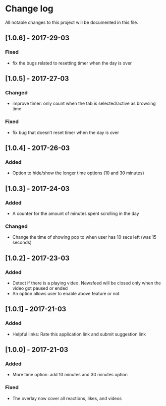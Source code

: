 # Change log
All notable changes to this project will be documented in this file.

## [1.0.6] - 2017-29-03
### Fixed
- fix the bugs related to resetting timer when the day is over

## [1.0.5] - 2017-27-03
### Changed
- improve timer: only count when the tab is selected/active as browsing time

### Fixed
- fix bug that doesn’t reset timer when the day is over

## [1.0.4] - 2017-26-03
### Added
- Option to hide/show the longer time options (10 and 30 minutes)

## [1.0.3] - 2017-24-03
### Added
- A counter for the amount of minutes spent scrolling in the day

### Changed
- Change the time of showing pop to when user has 10 secs left (was 15 seconds)

## [1.0.2] - 2017-23-03
### Added
- Detect if there is a playing video. Newsfeed will be closed only when the video got paused or ended
- An option allows user to enable above feature or not

## [1.0.1] - 2017-21-03
### Added
- Helpful links: Rate this application link and submit suggestion link

## [1.0.0] - 2017-21-03
### Added
- More time option: add 10 minutes and 30 minutes option

### Fixed
- The overlay now cover all reactions, likes, and videos